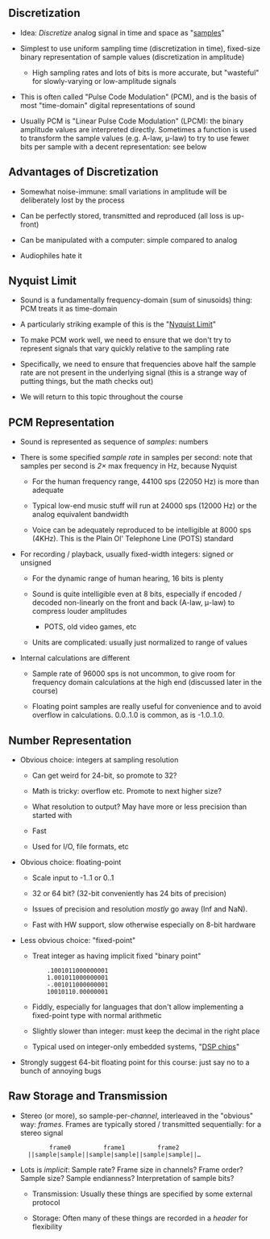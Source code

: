 ## Discretization

* Idea: *Discretize* analog signal in time and space as
  "[samples](https://www.soundexchangetampabay.com/wp-content/uploads/2011/04/04253.png)"

* Simplest to use uniform sampling time (discretization in
  time), fixed-size binary representation of sample values
  (discretization in amplitude)

    * High sampling rates and lots of bits is more accurate,
      but "wasteful" for slowly-varying or low-amplitude
      signals

* This is often called "Pulse Code Modulation" (PCM), and is
  the basis of most "time-domain" digital representations of
  sound

* Usually PCM is "Linear Pulse Code Modulation" (LPCM): the
  binary amplitude values are interpreted
  directly. Sometimes a function is used to transform the
  sample values (e.g. A-law, μ-law) to try to use fewer bits
  per sample with a decent representation: see below

## Advantages of Discretization

* Somewhat noise-immune: small variations in amplitude will
  be deliberately lost by the process

* Can be perfectly stored, transmitted and reproduced (all
  loss is up-front)

* Can be manipulated with a computer: simple compared to
  analog

* Audiophiles hate it

## Nyquist Limit

* Sound is a fundamentally frequency-domain (sum of
  sinusoids) thing: PCM treats it as time-domain

* A particularly striking example of this is the
  "[Nyquist Limit](http://www.slack.net/~ant/bl-synth/3.nyquist.html)"

* To make PCM work well, we need to ensure that we don't try
  to represent signals that vary quickly relative to the
  sampling rate

* Specifically, we need to ensure that frequencies above
  half the sample rate are not present in the underlying
  signal (this is a strange way of putting things, but the
  math checks out)

* We will return to this topic throughout the course

## PCM Representation

* Sound is represented as sequence of *samples*: numbers

* There is some specified *sample rate* in samples per second:
  note that samples per second is *2×* max frequency in Hz,
  because Nyquist

    * For the human frequency range, 44100 sps (22050 Hz) is
      more than adequate

    * Typical low-end music stuff will run at 24000 sps
      (12000 Hz) or the analog equivalent bandwidth

    * Voice can be adequately reproduced to be intelligible
      at 8000 sps (4KHz). This is the Plain Ol' Telephone
      Line (POTS) standard

* For recording / playback, usually fixed-width
  integers: signed or unsigned

    * For the dynamic range of human hearing, 16 bits is
      plenty

    * Sound is quite intelligible even at 8 bits, especially
      if encoded / decoded non-linearly on the front and
      back (A-law, μ-law) to compress louder amplitudes

        * POTS, old video games, etc

    * Units are complicated: usually just normalized to range
      of values

* Internal calculations are different

    * Sample rate of 96000 sps is not uncommon, to give room
      for frequency domain calculations at the high end
      (discussed later in the course)

    * Floating point samples are really useful for
      convenience and to avoid overflow in
      calculations. 0.0..1.0 is common, as is -1.0..1.0.

## Number Representation

* Obvious choice: integers at sampling resolution

    * Can get weird for 24-bit, so promote to 32?

    * Math is tricky: overflow etc. Promote to next higher
      size?

    * What resolution to output? May have more or less
      precision than started with

    * Fast

    * Used for I/O, file formats, etc

* Obvious choice: floating-point

    * Scale input to -1..1 or 0..1

    * 32 or 64 bit? (32-bit conveniently has 24 bits of
      precision)

    * Issues of precision and resolution *mostly* go
      away (Inf and NaN).

    * Fast with HW support, slow otherwise especially on
      8-bit hardware

* Less obvious choice: "fixed-point"

    * Treat integer as having implicit fixed "binary point"

              .1001011000000001
              1.001011000000001
              -.001011000000001
              10010110.00000001

    * Fiddly, especially for languages that don't allow
      implementing a fixed-point type with normal arithmetic

    * Slightly slower than integer: must keep the decimal in
      the right place

    * Typical used on integer-only embedded systems,
      "[DSP chips](https://en.wikipedia.org/wiki/Motorola_56000)"

* Strongly suggest 64-bit floating point for this course:
  just say no to a bunch of annoying bugs

## Raw Storage and Transmission

* Stereo (or more), so sample-per-*channel*, interleaved in
  the "obvious" way: *frames*. Frames are typically stored / transmitted
  sequentially: for a stereo signal

              frame0         frame1         frame2
        ||sample|sample||sample|sample||sample|sample||…

* Lots is *implicit*: Sample rate? Frame size in channels?
  Frame order? Sample size? Sample endianness? Interpretation
  of sample bits?

    * Transmission: Usually these things are specified by
      some external protocol

    * Storage: Often many of these things are recorded in a
      *header* for flexibility

